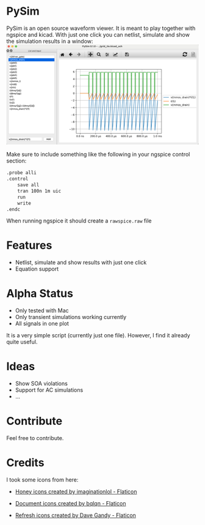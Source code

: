 # PySim
PySim is an open source waveform viewer.
It is meant to play together with ngspice and kicad. With just one click you can netlist, simulate and show the simulation results in a window:
![Example](doc/example.png)

Make sure to include something like the following in your ngspice control section:
``` spice
.probe alli
.control
	save all
    tran 100n 1m uic
    run
    write
.endc
```
When running ngspice it should create a `rawspice.raw` file

# Features

- Netlist, simulate and show results with just one click
- Equation support

# Alpha Status

- Only tested with Mac
- Only transient simulations working currently
- All signals in one plot

It is a very simple script (currently just one file). However, I find it already quite useful.

# Ideas

- Show SOA violations
- Support for AC simulations
- ...

# Contribute

Feel free to contribute.

# Credits

I took some icons from here:

- <a href="https://www.flaticon.com/free-icons/honey" title="honey icons">Honey icons created by imaginationlol - Flaticon</a>

- <a href="https://www.flaticon.com/free-icons/document" title="document icons">Document icons created by bqlqn - Flaticon</a>

- <a href="https://www.flaticon.com/free-icons/refresh" title="refresh icons">Refresh icons created by Dave Gandy - Flaticon</a>
